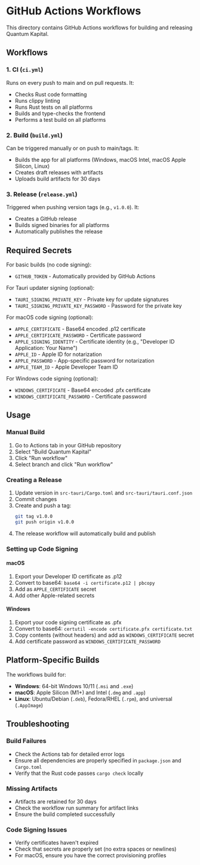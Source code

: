 # GitHub Actions Workflows

This directory contains GitHub Actions workflows for building and releasing Quantum Kapital.

## Workflows

### 1. CI (`ci.yml`)
Runs on every push to main and on pull requests. It:
- Checks Rust code formatting
- Runs clippy linting
- Runs Rust tests on all platforms
- Builds and type-checks the frontend
- Performs a test build on all platforms

### 2. Build (`build.yml`)
Can be triggered manually or on push to main/tags. It:
- Builds the app for all platforms (Windows, macOS Intel, macOS Apple Silicon, Linux)
- Creates draft releases with artifacts
- Uploads build artifacts for 30 days

### 3. Release (`release.yml`)
Triggered when pushing version tags (e.g., `v1.0.0`). It:
- Creates a GitHub release
- Builds signed binaries for all platforms
- Automatically publishes the release

## Required Secrets

For basic builds (no code signing):
- `GITHUB_TOKEN` - Automatically provided by GitHub Actions

For Tauri updater signing (optional):
- `TAURI_SIGNING_PRIVATE_KEY` - Private key for update signatures
- `TAURI_SIGNING_PRIVATE_KEY_PASSWORD` - Password for the private key

For macOS code signing (optional):
- `APPLE_CERTIFICATE` - Base64 encoded .p12 certificate
- `APPLE_CERTIFICATE_PASSWORD` - Certificate password
- `APPLE_SIGNING_IDENTITY` - Certificate identity (e.g., "Developer ID Application: Your Name")
- `APPLE_ID` - Apple ID for notarization
- `APPLE_PASSWORD` - App-specific password for notarization
- `APPLE_TEAM_ID` - Apple Developer Team ID

For Windows code signing (optional):
- `WINDOWS_CERTIFICATE` - Base64 encoded .pfx certificate
- `WINDOWS_CERTIFICATE_PASSWORD` - Certificate password

## Usage

### Manual Build
1. Go to Actions tab in your GitHub repository
2. Select "Build Quantum Kapital"
3. Click "Run workflow"
4. Select branch and click "Run workflow"

### Creating a Release
1. Update version in `src-tauri/Cargo.toml` and `src-tauri/tauri.conf.json`
2. Commit changes
3. Create and push a tag:
   ```bash
   git tag v1.0.0
   git push origin v1.0.0
   ```
4. The release workflow will automatically build and publish

### Setting up Code Signing

#### macOS
1. Export your Developer ID certificate as .p12
2. Convert to base64: `base64 -i certificate.p12 | pbcopy`
3. Add as `APPLE_CERTIFICATE` secret
4. Add other Apple-related secrets

#### Windows
1. Export your code signing certificate as .pfx
2. Convert to base64: `certutil -encode certificate.pfx certificate.txt`
3. Copy contents (without headers) and add as `WINDOWS_CERTIFICATE` secret
4. Add certificate password as `WINDOWS_CERTIFICATE_PASSWORD`

## Platform-Specific Builds

The workflows build for:
- **Windows**: 64-bit Windows 10/11 (`.msi` and `.exe`)
- **macOS**: Apple Silicon (M1+) and Intel (`.dmg` and `.app`)
- **Linux**: Ubuntu/Debian (`.deb`), Fedora/RHEL (`.rpm`), and universal (`.AppImage`)

## Troubleshooting

### Build Failures
- Check the Actions tab for detailed error logs
- Ensure all dependencies are properly specified in `package.json` and `Cargo.toml`
- Verify that the Rust code passes `cargo check` locally

### Missing Artifacts
- Artifacts are retained for 30 days
- Check the workflow run summary for artifact links
- Ensure the build completed successfully

### Code Signing Issues
- Verify certificates haven't expired
- Check that secrets are properly set (no extra spaces or newlines)
- For macOS, ensure you have the correct provisioning profiles